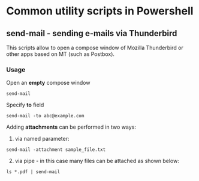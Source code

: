 Common utility scripts in Powershell
====================================

send-mail - sending e-mails via Thunderbird
--------------------------------------------

This scripts allow to open a compose window of Mozilla Thunderbird or other apps based on MT (such as Postbox).

### Usage

Open an **empty** compose window
```
send-mail
```

Specify **to** field

```
send-mail -to abc@example.com
```

Adding **attachments** can be performed in two ways:

1) via named parameter:

```
send-mail -attachment sample_file.txt
```

2) via pipe - in this case many files can be attached as shown below:

```
ls *.pdf | send-mail
```

